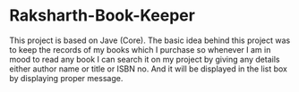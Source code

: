 # Raksharth-Book-Keeper
This project is based on Jave (Core). The basic idea behind this project was to keep the records of my books which I purchase so whenever I am in mood to read any book I can search it on my project by giving any details either author name or title or ISBN no. And it will be displayed in the list box by displaying proper message. 
